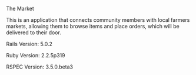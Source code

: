 The Market

This is an application that connects community members with local farmers
markets, allowing them to browse items and place orders, which will be delivered
to their door.

Rails Version: 5.0.2

Ruby Version: 2.2.5p319

RSPEC Version: 3.5.0.beta3



